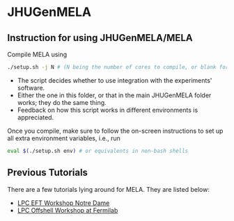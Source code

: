 # JHUGenMELA

## Instruction for using JHUGenMELA/MELA

Compile MELA using

``` bash
./setup.sh -j N # (N being the number of cores to compile, or blank for max. allowed)
```

* The script decides whether to use integration with the experiments' software.
* Either the one in this folder, or that in the main JHUGenMELA folder works; they do the same thing.
* Feedback on how this script works in different environments is appreciated.

Once you compile, make sure to follow the on-screen instructions to set up all extra environment variables, i.e., run

``` bash
eval $(./setup.sh env) # or equivalents in non-bash shells
```

## Previous Tutorials

There are a few tutorials lying around for MELA. They are listed below:

* [LPC EFT Workshop Notre Dame](https://indico.cern.ch/event/1378665/timetable/?view=standard#30-mela-tools)
* [LPC Offshell Workshop at Fermilab](https://indico.cern.ch/event/1375252/timetable/#8-mc-generators-2-mela-tools)
